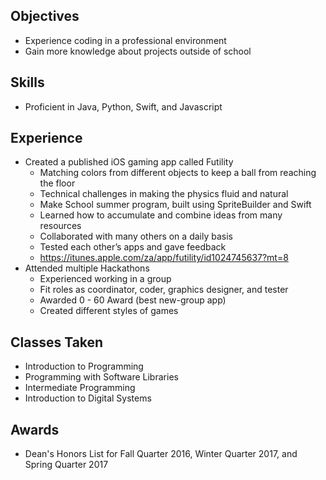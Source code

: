 ## Objectives
* Experience coding in a professional environment
* Gain more knowledge about projects outside of school

## Skills
* Proficient in Java, Python, Swift, and Javascript

## Experience
* Created a published iOS gaming app called Futility
  * Matching colors from different objects to keep a ball from reaching the floor
  * Technical challenges in making the physics fluid and natural
  * Make School summer program, built using SpriteBuilder and Swift
  * Learned how to accumulate and combine ideas from many resources
  * Collaborated with many others on a daily basis
  * Tested each other’s apps and gave feedback
  * https://itunes.apple.com/za/app/futility/id1024745637?mt=8
* Attended multiple Hackathons
  * Experienced working in a group
  * Fit roles as coordinator, coder, graphics designer, and tester
  * Awarded 0 - 60 Award (best new-group app)
  * Created different styles of games

## Classes Taken
* Introduction to Programming
* Programming with Software Libraries
* Intermediate Programming
* Introduction to Digital Systems


## Awards
* Dean's Honors List for Fall Quarter 2016, Winter Quarter 2017, and Spring Quarter 2017

